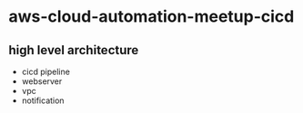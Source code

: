# aws-cloud-automation-meetup-cicd

## high level architecture

* cicd pipeline
* webserver
* vpc
* notification